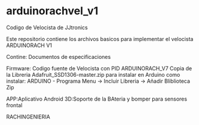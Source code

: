 # arduinorachvel_v1
Codigo de Velocista de JJtronics

Este repositorio contiene los archivos basicos para implementar el velocista ARDUINORACH V1

Contine:
Documentos de especificaciones

Firmware: Codigo fuente de Velocista con PID ARDUINORACH_V7
Copia de la Libreria Adafruit_SSD1306-master.zip para instalar en Arduino
como instalar: ARDUINO - Programa Menu -> Incluir Libreria -> Añadir Bliblioteca Zip

APP:Aplicativo Android
3D:Soporte de la BAteria y bomper para sensores frontal


RACHINGENIERIA
